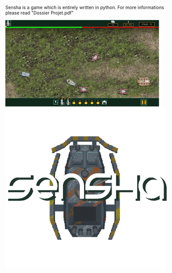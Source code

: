 Sensha is a game which is entirely written in python.
For more informations please read "Dossier Projet.pdf"

![Sensha Game gif](Preview.gif)
![Sensha Game title](title.png)
